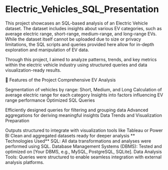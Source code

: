 # Electric_Vehicles_SQL_Presentation
This project showcases an SQL-based analysis of an Electric Vehicle dataset. The dataset includes insights about various EV categories, such as average electric range, short-range, medium-range, and long-range EVs. While the dataset itself cannot be uploaded due to size or privacy limitations, the SQL scripts and queries provided here allow for in-depth exploration and manipulation of EV data.

Through this project, I aimed to analyze patterns, trends, and key metrics within the electric vehicle industry using structured queries and data visualization-ready results.

🚀 Features of the Project Comprehensive EV Analysis

Segmentation of vehicles by range: Short, Medium, and Long Calculation of average electric range for each category Insights into factors influencing EV range performance Optimized SQL Queries

Efficiently designed queries for filtering and grouping data Advanced aggregations for deriving meaningful insights Data Trends and Visualization Preparation

Outputs structured to integrate with visualization tools like Tableau or Power BI Clean and aggregated datasets ready for deeper analysis ** Technologies Used** SQL: All data transformations and analyses were performed using SQL. Database Management Systems (DBMS): Tested and optimized on [Your DBMS, e.g., MySQL, PostgreSQL, SQLite]. Data Analysis Tools: Queries were structured to enable seamless integration with external analysis platforms.

